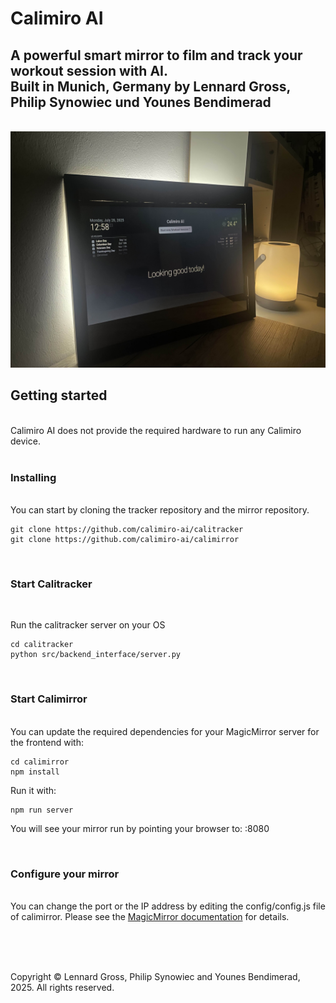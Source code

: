 # Calimiro AI

<h2>A powerful smart mirror to film and track your workout session with AI.<br>
Built in Munich, Germany by Lennard Gross, Philip Synowiec und Younes Bendimerad</h2>

<br>

<img src="thumbnails/thumbnail_mirror_real.jpg"/>


<br>

<h2>Getting started</h2>
<br>
Calimiro AI does not provide the required hardware to run any Calimiro device.
<br>
<br>
<h3>Installing</h3>
<br>
You can start by cloning the tracker repository and the mirror repository.

```
git clone https://github.com/calimiro-ai/calitracker
git clone https://github.com/calimiro-ai/calimirror
```
<br>
<h3>Start Calitracker</h3><br>

Run the calitracker server on your OS

```
cd calitracker
python src/backend_interface/server.py
```

<br>
<h3>Start Calimirror</h3>
<br>
You can update the required dependencies for your MagicMirror server for the frontend with:

```
cd calimirror
npm install
```

Run it with:
```
npm run server
```

You will see your mirror run by pointing your browser to: <SERVER IP>:8080

<br>
<h3>Configure your mirror</h3>
<br>
You can change the port or the IP address by editing the config/config.js file of calimirror. Please see the <a href="https://www.docs.magicmirror.builders">MagicMirror documentation</a> for details.

<br><br><br>

Copyright &copy; Lennard Gross, Philip Synowiec and Younes Bendimerad, 2025. All rights reserved.